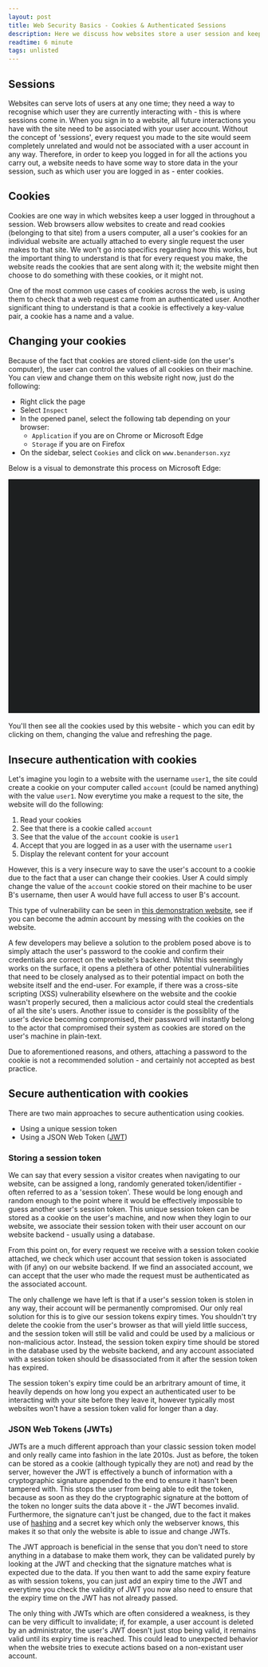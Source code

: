 ```yaml
---
layout: post
title: Web Security Basics - Cookies & Authenticated Sessions
description: Here we discuss how websites store a user session and keep you logged in - with a focus on ensuring security.
readtime: 6 minute
tags: unlisted
---
```


## Sessions
Websites can serve lots of users at any one time; they need a way to recognise which user they are currently interacting with - this is where sessions come in. When you sign in to a website, all future interactions you have with the site need to be associated with your user account. Without the concept of 'sessions', every request you made to the site would seem completely unrelated and would not be associated with a user account in any way. Therefore, in order to keep you logged in for all the actions you carry out, a website needs to have some way to store data in the your session, such as which user you are logged in as - enter cookies.

## Cookies
Cookies are one way in which websites keep a user logged in throughout a session. Web browsers allow websites to create and read cookies (belonging to that site) from a users computer, all a user's cookies for an individual website are actually attached to every single request the user makes to that site. We won't go into specifics regarding how this works, but the important thing to understand is that for every request you make, the website reads the cookies that are sent along with it; the website might then choose to do something with these cookies, or it might not.

One of the most common use cases of cookies across the web, is using them to check that a web request came from an authenticated user. Another significant thing to understand is that a cookie is effectively a key-value pair, a cookie has a name and a value.

## Changing your cookies
Because of the fact that cookies are stored client-side (on the user's computer), the user can control the values of all cookies on their machine. You can view and change them on this website right now, just do the following:
- Right click the page
- Select `Inspect`
- In the opened panel, select the following tab depending on your browser:
	- `Application` if you are on Chrome or Microsoft Edge
	- `Storage` if you are on Firefox
- On the sidebar, select `Cookies` and click on `www.benanderson.xyz`

Below is a visual to demonstrate this process on Microsoft Edge:

<img src="/assets/img/check-cookie-demo.gif" />

You'll then see all the cookies used by this website - which you can edit by clicking on them, changing the value and refreshing the page.

## Insecure authentication with cookies
Let's imagine you login to a website with the username `user1`, the site could create a cookie on your computer called `account` (could be named anything) with the value `user1`. Now everytime you make a request to the site, the website will do the following:
1. Read your cookies
2. See that there is a cookie called `account`
3. See that the value of the `account` cookie is `user1`
4. Accept that you are logged in as a user with the username `user1`
5. Display the relevant content for your account

However, this is a very insecure way to save the user's account to a cookie due to the fact that a user can change their cookies. User A could simply change the value of the `account` cookie stored on their machine to be user B's username, then user A would have full access to user B's account.

This type of vulnerability can be seen in [this demonstration website](https://live.benanderson.xyz/AuthCookieSecurityDemo/), see if you can become the admin account by messing with the cookies on the website.

A few developers may believe a solution to the problem posed above is to simply attach the user's password to the cookie and confirm their credentials are correct on the website's backend. Whilst this seemingly works on the surface, it opens a plethera of other potential vulnerabilities that need to be closely analysed as to their potential impact on both the website itself and the end-user. For example, if there was a cross-site scripting (XSS) vulnerability elsewhere on the website and the cookie wasn't properly secured, then a malicious actor could steal the credentials of all the site's users. Another issue to consider is the possiblity of the user's device becoming compromised, their password will instantly belong to the actor that compromised their system as cookies are stored on the user's machine in plain-text.

Due to aforementioned reasons, and others, attaching a password to the cookie is not a recommended solution - and certainly not accepted as best practice.

## Secure authentication with cookies
There are two main approaches to secure authentication using cookies.
- Using a unique session token
- Using a JSON Web Token ([JWT](https://jwt.io/))

### Storing a session token
We can say that every session a visitor creates when navigating to our website, can be assigned a long, randomly generated token/identifier - often referred to as a 'session token'. These would be long enough and random enough to the point where it would be effectively impossible to guess another user's session token. This unique session token can be stored as a cookie on the user's machine, and now when they login to our website, we associate their session token with their user account on our website backend - usually using a database.

From this point on, for every request we receive with a session token cookie attached, we check which user account that session token is associated with (if any) on our website backend. If we find an associated account, we can accept that the user who made the request must be authenticated as the associated account.

The only challenge we have left is that if a user's session token is stolen in any way, their account will be permanently compromised. Our only real solution for this is to give our session tokens expiry times. You shouldn't try delete the cookie from the user's browser as that will yield little success, and the session token will still be valid and could be used by a malicious or non-malicious actor. Instead, the session token expiry time should be stored in the database used by the website backend, and any account associated with a session token should be disassociated from it after the session token has expired.

The session token's expiry time could be an arbritrary amount of time, it heavily depends on how long you expect an authenticated user to be interacting with your site before they leave it, however typically most websites won't have a session token valid for longer than a day.

### JSON Web Tokens (JWTs)
JWTs are a much different approach than your classic session token model and only really came into fashion in the late 2010s. Just as before, the token can be stored as a cookie (although typically they are not) and read by the server, however the JWT is effectively a bunch of information with a cryptographic signature appended to the end to ensure it hasn't been tampered with. This stops the user from being able to edit the token, because as soon as they do the cryptographic signature at the bottom of the token no longer suits the data above it - the JWT becomes invalid. Furthermore, the signature can't just be changed, due to the fact it makes use of [hashing](https://en.wikipedia.org/wiki/Hash_function) and a secret key which only the webserver knows, this makes it so that only the website is able to issue and change JWTs.

The JWT approach is beneficial in the sense that you don't need to store anything in a database to make them work, they can be validated purely by looking at the JWT and checking that the signature matches what is expected due to the data. If you then want to add the same expiry feature as with session tokens, you can just add an expiry time to the JWT and everytime you check the validity of JWT you now also need to ensure that the expiry time on the JWT has not already passed.

The only thing with JWTs which are often considered a weakness, is they can be very difficult to invalidate; if, for example, a user account is deleted by an administrator, the user's JWT doesn't just stop being valid, it remains valid until its expiry time is reached. This could lead to unexpected behavior when the website tries to execute actions based on a non-existant user account.
